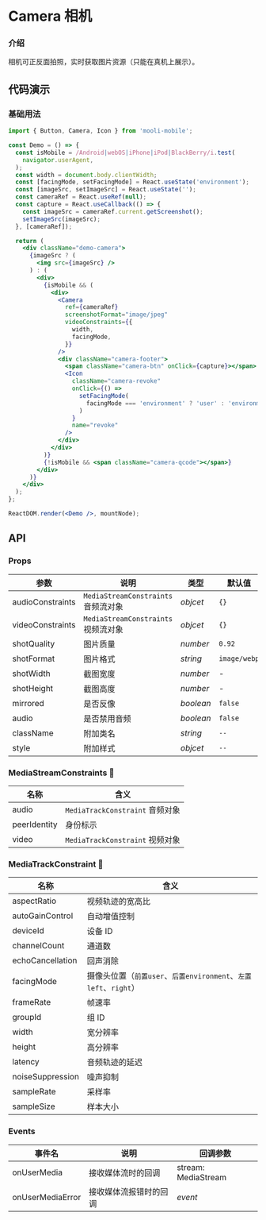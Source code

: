 # Camera 相机

### 介绍

相机可正反面拍照，实时获取图片资源（只能在真机上展示）。

## 代码演示

### 基础用法

```jsx
import { Button, Camera, Icon } from 'mooli-mobile';

const Demo = () => {
  const isMobile = /Android|webOS|iPhone|iPod|BlackBerry/i.test(
    navigator.userAgent,
  );
  const width = document.body.clientWidth;
  const [facingMode, setFacingMode] = React.useState('environment');
  const [imageSrc, setImageSrc] = React.useState('');
  const cameraRef = React.useRef(null);
  const capture = React.useCallback(() => {
    const imageSrc = cameraRef.current.getScreenshot();
    setImageSrc(imageSrc);
  }, [cameraRef]);

  return (
    <div className="demo-camera">
      {imageSrc ? (
        <img src={imageSrc} />
      ) : (
        <div>
          {isMobile && (
            <div>
              <Camera
                ref={cameraRef}
                screenshotFormat="image/jpeg"
                videoConstraints={{
                  width,
                  facingMode,
                }}
              />
              <div className="camera-footer">
                <span className="camera-btn" onClick={capture}></span>
                <Icon
                  className="camera-revoke"
                  onClick={() =>
                    setFacingMode(
                      facingMode === 'environment' ? 'user' : 'environment',
                    )
                  }
                  name="revoke"
                />
              </div>
            </div>
          )}
          {!isMobile && <span className="camera-qcode"></span>}
        </div>
      )}
    </div>
  );
};

ReactDOM.render(<Demo />, mountNode);
```

## API

### Props

| 参数 | 说明 | 类型 | 默认值 |
| --- | --- | --- | --- |
| audioConstraints | `MediaStreamConstraints` 音频流对象 | _objcet_ | `{}` |
| videoConstraints | `MediaStreamConstraints` 视频流对象 | _objcet_ | `{}` |
| shotQuality | 图片质量 | _number_ | `0.92` |
| shotFormat | 图片格式 | _string_ | `image/webp` |
| shotWidth | 截图宽度 | _number_ | - |
| shotHeight | 截图高度 | _number_ | - |
| mirrored | 是否反像 | _boolean_ | `false` |
| audio | 是否禁用音频 | _boolean_ | `false` |
| className | 附加类名 | _string_ | `--` |
| style | 附加样式 | _objcet_ | `--` |

### MediaStreamConstraints 

| 名称         | 含义                            |
| ------------ | ------------------------------- |
| audio        | `MediaTrackConstraint` 音频对象 |
| peerIdentity | 身份标示                        |
| video        | `MediaTrackConstraint` 视频对象 |

### MediaTrackConstraint 

| 名称 | 含义 |
| --- | --- |
| aspectRatio | 视频轨迹的宽高比 |
| autoGainControl | 自动增值控制 |
| deviceId | 设备 ID |
| channelCount | 通道数 |
| echoCancellation | 回声消除 |
| facingMode | 摄像头位置（`前置user`、`后置environment`、`左置left`、`right`） |
| frameRate | 帧速率 |
| groupId | 组 ID |
| width | 宽分辨率 |
| height | 高分辨率 |
| latency | 音频轨迹的延迟 |
| noiseSuppression | 噪声抑制 |
| sampleRate | 采样率 |
| sampleSize | 样本大小 |

### Events

| 事件名           | 说明                   | 回调参数            |
| ---------------- | ---------------------- | ------------------- |
| onUserMedia      | 接收媒体流时的回调     | stream: MediaStream |
| onUserMediaError | 接收媒体流报错时的回调 | _event_             |
